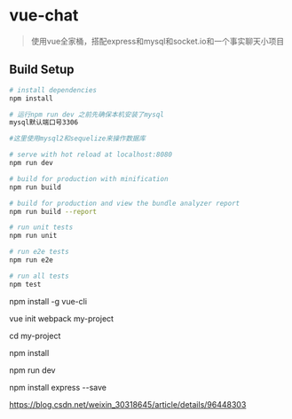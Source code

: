 # vue-chat

> 使用vue全家桶，搭配express和mysql和socket.io和一个事实聊天小项目

## Build Setup

``` bash
# install dependencies
npm install

# 运行npm run dev 之前先确保本机安装了mysql
mysql默认端口号3306

#这里使用mysql2和sequelize来操作数据库

# serve with hot reload at localhost:8080
npm run dev

# build for production with minification
npm run build

# build for production and view the bundle analyzer report
npm run build --report

# run unit tests
npm run unit

# run e2e tests
npm run e2e

# run all tests
npm test
```


<!-- 全局安装vue-cli -->
npm install -g vue-cli
<!-- 设置vue的webpack模板 -->
vue init webpack my-project
<!-- 进入项目 -->
cd my-project
<!-- 安装依赖 -->
npm install
<!-- 运行项目 -->
npm run dev

npm install express --save


https://blog.csdn.net/weixin_30318645/article/details/96448303